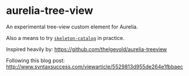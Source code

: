 # aurelia-tree-view

An experimental tree-view custom element for Aurelia.

Also a means to try [`skeleton-catalog`](https://github.com/aurelia-ui-toolkits/skeleton-catalog) in practice.

Inspired heavily by: https://github.com/thelgevold/aurelia-treeview

Following this blog post: http://www.syntaxsuccess.com/viewarticle/5529813d955de264e1fbbaec
